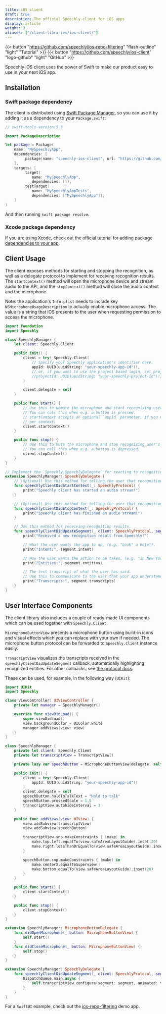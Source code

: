 ```yaml
---
title: iOS client
draft: true
description: The official Speechly client for iOS apps
display: article
weight: 3
aliases: ["/client-libraries/ios-client/"]
---
```


{{< button "https://github.com/speechly/ios-repo-filtering" "flash-outline" "light" "Tutorial" >}}
{{< button "https://github.com/speechly/ios-client" "logo-github" "light" "GitHub" >}}

Speechly iOS client uses the power of Swift to make our product easy to use in your next iOS app.

## Installation

### Swift package dependency

The client is distributed using [Swift Package Manager](https://swift.org/package-manager/), so you can use it by adding it as a dependency to your `Package.swift`:

```swift
// swift-tools-version:5.3

import PackageDescription

let package = Package(
    name: "MySpeechlyApp",
    dependencies: [
        .package(name: "speechly-ios-client", url: "https://github.com/speechly/ios-client.git", from: "0.3.0"),
    ],
    targets: [
        .target(
            name: "MySpeechlyApp",
            dependencies: []),
        .testTarget(
            name: "MySpeechlyAppTests",
            dependencies: ["MySpeechlyApp"]),
    ]
)
```

And then running `swift package resolve`.

### Xcode package dependency

If you are using Xcode, check out the [official tutorial for adding package dependencies to your app](https://developer.apple.com/documentation/xcode/adding_package_dependencies_to_your_app).

## Client Usage

The client exposes methods for starting and stopping the recognition, as well as a delegate protocol to implement for receiving recognition results. The `startContext()` method will open the microphone device and stream audio to the API, and the `stopContext()` method will close the audio context and the microphone.

Note: the application's `Info.plist` needs to include key `NSMicrophoneUsageDescription` to actually enable microphone access. The value is a string that iOS presents to the user when requesting permission to access the microphone.

```swift
import Foundation
import Speechly

class SpeechlyManager {
    let client: Speechly.Client

    public init() {
        client = try! Speechly.Client(
            // Specify your Speechly application's identifier here.
            appId: UUID(uuidString: "your-speechly-app-id")!,
            // or, if you want to use the project based login, set projectId.
            //projectId: UUID(uuidString: "your-speechly-project-id")!,
        )

        client.delegate = self
    }

    public func start() {
        // Use this to unmute the microphone and start recognising user's voice input.
        // You can call this when e.g. a button is pressed.
        // startContext accepts an optional `appId` parameter, if you need to specify it
        // per context.
        client.startContext()
    }

    public func stop() {
        // Use this to mute the microphone and stop recognising user's voice input.
        // You can call this when e.g. a button is depressed.
        client.stopContext()
    }
}

// Implement the `Speechly.SpeechlyDelegate` for reacting to recognition results.
extension SpeechlyManager: SpeechlyDelegate {
    // (Optional) Use this method for telling the user that recognition has started.
    func speechlyClientDidStartContext(_: SpeechlyProtocol) {
        print("Speechly client has started an audio stream!")
    }

    // (Optional) Use this method for telling the user that recognition has finished.
    func speechlyClientDidStopContext(_: SpeechlyProtocol) {
        print("Speechly client has finished an audio stream!")
    }

    // Use this method for receiving recognition results.
    func speechlyClientDidUpdateSegment(_ client: SpeechlyProtocol, segment: Segment) {
        print("Received a new recognition result from Speechly!")

        // What the user wants the app to do, (e.g. "book" a hotel).
        print("Intent:", segment.intent)

        // How the user wants the action to be taken, (e.g. "in New York", "for tomorrow").
        print("Entities:", segment.entities)

        // The text transcript of what the user has said.
        // Use this to communicate to the user that your app understands them.
        print("Transcripts:", segment.transcripts)
    }
}
```

## User Interface Components

The client library also includes a couple of ready-made UI components which can be used together with `Speechly.Client`.

`MicrophoneButtonView` presents a microphone button using build-in icons and visual effects which you can replace with your own if needed. The microphone button protocol can be forwarded to `Speechly.Client` instance easily.

`TranscriptView` visualizes the transcripts received in the `speechlyClientDidUpdateSegment` callback, automatically highlighting recognized entities. For other callbacks, see [the protocol docs](docs/SpeechlyProtocol.md).

These can be used, for example, in the following way (`UIKit`):

```swift
import UIKit
import Speechly

class ViewController: UIViewController {
    private let manager = SpeechlyManager()

    override func viewDidLoad() {
        super.viewDidLoad()
        view.backgroundColor = UIColor.white
        manager.addViews(view: view)
    }
}

class SpeechlyManager {
    private let client: Speechly.Client
    private let transcriptView = TranscriptView()

    private lazy var speechButton = MicrophoneButtonView(delegate: self)

    public init() {
        client = try! Speechly.Client(
            appId: UUID(uuidString: "your-speechly-app-id")!
        )
        client.delegate = self
        speechButton.holdToTalkText = "Hold to talk"
        speechButton.pressedScale = 1.5
        transcriptView.autohideInterval = 3
    }

    public func addViews(view: UIView) {
        view.addSubview(transcriptView)
        view.addSubview(speechButton)

        transcriptView.snp.makeConstraints { (make) in
            make.top.left.equalTo(view.safeAreaLayoutGuide).inset(20)
            make.right.lessThanOrEqualTo(view.safeAreaLayoutGuide).inset(20)
        }

        speechButton.snp.makeConstraints { (make) in
            make.centerX.equalToSuperview()
            make.bottom.equalTo(view.safeAreaLayoutGuide).inset(20)
        }
    }

    public func start() {
        client.startContext()
    }

    public func stop() {
        client.stopContext()
    }
}

extension SpeechlyManager: MicrophoneButtonDelegate {
    func didOpenMicrophone(_ button: MicrophoneButtonView) {
        self.start()
    }
    func didCloseMicrophone(_ button: MicrophoneButtonView) {
        self.stop()
    }
}

extension SpeechlyManager: SpeechlyDelegate {
    func speechlyClientDidUpdateSegment(_ client: SpeechlyProtocol, segment: Segment) {
        DispatchQueue.main.async {
            self.transcriptView.configure(segment: segment, animated: true)
        }
    }
}
```

For a `SwiftUI` example, check out the [ios-repo-filtering](https://github.com/speechly/ios-repo-filtering) demo app.
